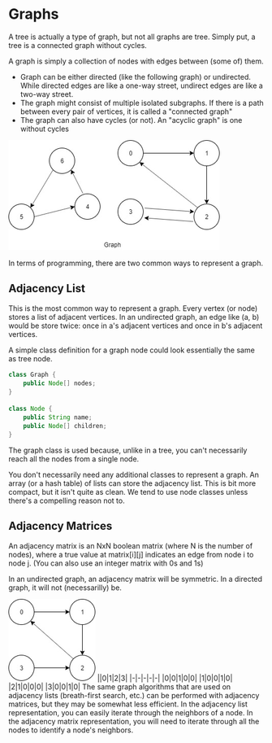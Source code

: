 # Graphs
A tree is actually a type of graph, but not all graphs are tree. Simply put, a tree is a connected graph without cycles.

A graph is simply a collection of nodes with edges between (some of) them.
- Graph can be either directed (like the following graph) or undirected. While directed edges are like a one-way street, undirect edges are like a two-way street.
- The graph might consist of multiple isolated subgraphs. If there is a path between every pair of vertices, it is called a "connected graph"
- The graph can also have cycles (or not). An "acyclic graph" is one without cycles

![Graphs](image/graph.jpg)

In terms of programming, there are two common ways to represent a graph.

## Adjacency List
This is the most common way to represent a graph. Every vertex (or node) stores a list of adjacent vertices. In an undirected graph, an edge like (a, b) would be store twice: once in a's adjacent vertices and once in b's adjacent vertices.

A simple class definition for a graph node could look essentially the same as tree node.
```java
class Graph {
    public Node[] nodes;
}

class Node {
    public String name;
    public Node[] children;
}
```

The graph class is used because, unlike in a tree, you can't necessarily reach all the nodes from a single node.

You don't necessarily need any additional classes to represent a graph. An array (or a hash table) of lists can store the adjacency list. This is bit more compact, but it isn't quite as clean. We tend to use node classes unless there's a compelling reason not to.

## Adjacency Matrices
An adjacency matrix is an NxN boolean matrix (where N is the number of nodes), where a true value at matrix[i][j] indicates an edge from node i to node j. (You can also use an integer matrix with 0s and 1s)

In an undirected graph, an adjacency matrix will be symmetric. In a directed graph, it will not (necessarilly) be.

![Graph](image/graph2.jpg)
||0|1|2|3|
|-|-|-|-|-|
|0|0|1|0|0|
|1|0|0|1|0|
|2|1|0|0|0|
|3|0|0|1|0|
The same graph algorithms that are used on adjacency lists (breath-first search, etc.) can be performed with adjacency matrices, but they may be somewhat less efficient. In the adjacency list representation, you can easily iterate through the neighbors of a node. In the adjacency matrix representation, you will need to iterate through all the nodes to identify a node's neighbors.

